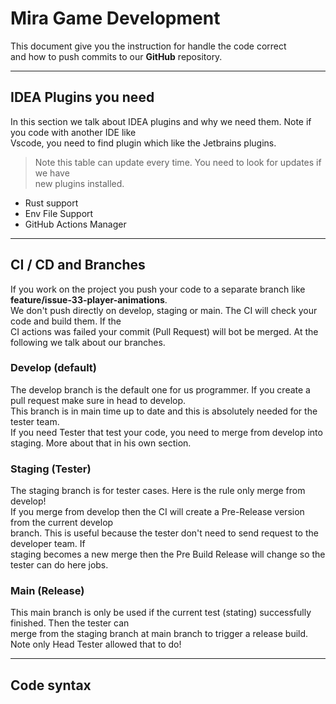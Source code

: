 
# Mira Game Development

This document give you the instruction for handle the code correct<br>
and how to push commits to our **GitHub** repository.

---

## IDEA Plugins you need
In this section we talk about IDEA plugins and why we need them. Note if you code with another IDE like<br>
Vscode, you need to find plugin which like the Jetbrains plugins.

> Note this table can update every time. You need to look for updates if we have<br>
> new plugins installed.

- Rust support
- Env File Support
- GitHub Actions Manager

---

## CI / CD and Branches

If you work on the project you push your code to a separate branch like **feature/issue-33-player-animations**. <br>
We don't push directly on develop, staging or main. The CI will check your code and build them. If the <br>
CI actions was failed your commit (Pull Request) will bot be merged. At the following we talk about our branches.

### Develop (default)

The develop branch is the default one for us programmer. If you create a pull request make sure in head to develop. <br>
This branch is in main time up to date and this is absolutely needed for the tester team. <br>
If you need Tester that test your code, you need to merge from develop into staging. More about that in his own section.

### Staging (Tester)
The staging branch is for tester cases. Here is the rule only merge from develop! <br>
If you merge from develop then the CI will create a Pre-Release version from the current develop <br>
branch. This is useful because the tester don't need to send request to the developer team. If <br>
staging becomes a new merge then the Pre Build Release will change so the tester can do here jobs.

### Main (Release)
This main branch is only be used if the current test (stating) successfully finished. Then the tester can <br>
merge from the staging branch at main branch to trigger a release build. Note only Head Tester allowed that to do!

---

## Code syntax